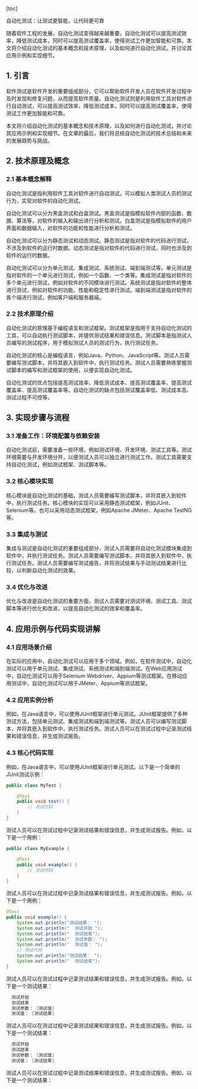 
[toc]                    
                
                
自动化测试：让测试更智能，让代码更可靠

随着软件工程的发展，自动化测试变得越来越重要。自动化测试可以提高测试效率，降低测试成本，同时可以提高测试覆盖率，使得测试工作更加智能和可靠。本文将介绍自动化测试的基本概念和技术原理，以及如何进行自动化测试，并讨论其应用示例和实现细节。

## 1. 引言

软件测试是软件开发的重要组成部分，它可以帮助软件开发人员在软件开发过程中及时发现和修复问题，从而提高软件质量。自动化测试则是利用软件工具对软件进行自动测试，可以提高测试效率，降低测试成本，同时可以提高测试覆盖率，使得测试工作更加智能和可靠。

本文将介绍自动化测试的基本概念和技术原理，以及如何进行自动化测试，并讨论其应用示例和实现细节。在文章的最后，我们将总结自动化测试的技术总结和未来的发展趋势与挑战。

## 2. 技术原理及概念

### 2.1 基本概念解释

自动化测试是指利用软件工具对软件进行自动测试，可以模拟人类测试人员的测试行为，实现对软件的自动化测试。

自动化测试可以分为黑盒测试和白盒测试。黑盒测试是指模拟软件内部的函数、数据、算法等，对软件的输入和输出进行分析和测试。白盒测试是指模拟软件的用户界面和数据输入，对软件的功能和性能进行分析和测试。

自动化测试可以分为静态测试和动态测试。静态测试是指对软件的代码进行测试，不涉及到软件的运行时数据。动态测试是指对软件的代码进行测试，同时也涉及到软件的运行时数据。

自动化测试可以分为单元测试、集成测试、系统测试、端到端测试等。单元测试是指对软件的一个单元进行测试，例如一个函数、一个类等。集成测试是指对软件的多个单元进行测试，例如对软件的不同模块进行测试。系统测试是指对软件的整体进行测试，例如对软件的功能、性能和稳定性进行测试。端到端测试是指对软件的各个端进行测试，例如客户端和服务器端。

### 2.2 技术原理介绍

自动化测试的原理基于编程语言和测试框架。测试框架是指用于支持自动化测试的工具，可以自动执行测试脚本，并提供测试结果和错误信息。测试脚本是指测试人员编写的测试程序，用于模拟测试人员的测试行为，执行测试任务。

自动化测试的核心是编程语言，例如Java、Python、JavaScript等。测试人员需要编写测试脚本，并将其嵌入到软件中，执行测试任务。测试人员需要熟练掌握测试脚本的编写和测试框架的使用，以便实现自动化测试。

自动化测试的优点包括提高测试效率、降低测试成本、提高测试覆盖率、提高测试覆盖率、提高测试覆盖率等。自动化测试的缺点包括测试覆盖率低、测试成本高、测试过程不可控等。

## 3. 实现步骤与流程

### 3.1 准备工作：环境配置与依赖安装

自动化测试前，需要准备一些环境，例如测试环境、开发环境、测试工具等。测试环境需要与开发环境分开，以便测试人员可以独立进行测试工作。测试工具需要支持自动化测试，例如测试框架、测试脚本等。

### 3.2 核心模块实现

核心模块是自动化测试的基础，测试人员需要编写测试脚本，并将其嵌入到软件中，执行测试任务。核心模块的实现可以采用静态测试框架，例如JUnit、Selenium等。也可以采用动态测试框架，例如Apache JMeter、Apache TestNG等。

### 3.3 集成与测试

集成与测试是自动化测试的重要组成部分，测试人员需要将自动化测试模块集成到软件中，并执行测试任务。测试人员需要编写测试脚本，并将其嵌入到软件中，执行测试任务。测试人员需要编写测试报告，并将测试结果与手动测试结果进行比较，以判断自动化测试的效果。

### 3.4 优化与改进

优化与改进是自动化测试的重要方面，测试人员需要对测试环境、测试工具、测试脚本等进行优化和改进，以提高自动化测试的效率和覆盖率。

## 4. 应用示例与代码实现讲解

### 4.1 应用场景介绍

在实际的应用中，自动化测试可以应用于多个领域。例如，在软件测试中，自动化测试可以用于单元测试、集成测试、系统测试和端到端测试。在Web应用测试中，自动化测试可以用于Selenium Webdriver、Appium等测试框架。在移动应用测试中，自动化测试可以用于JMeter、Appium等测试框架。

### 4.2 应用实例分析

例如，在Java语言中，可以使用JUnit框架进行单元测试。JUnit框架提供了多种测试方法，包括单元测试、集成测试和端到端测试等。测试人员可以编写测试脚本，并将其嵌入到软件中，执行测试任务。测试人员可以在测试过程中记录测试结果和错误信息，并生成测试报告。

### 4.3 核心代码实现

例如，在Java语言中，可以使用JUnit框架进行单元测试。以下是一个简单的JUnit测试示例：
```java
public class MyTest {

    @Test
    public void test() {
        // 测试代码
    }
}
```
测试人员可以在测试过程中记录测试结果和错误信息，并生成测试报告。例如，以下是一个用例：
```java
public class MyExample {

    @Test
    public void example() {
        // 测试代码
    }
}
```
测试人员可以在测试过程中记录测试结果和错误信息，并生成测试报告。例如，以下是一个用例：
```java
@Test
public void example() {
    System.out.println("测试结果： ");
    System.out.println("  测试开始 ");
    System.out.println("  测试结束");
    System.out.println("  测试参数： ");
    System.out.println("  测试值： ");
    // 测试代码
    System.out.println("测试结果： ");
    System.out.println("  测试结束");
}
```
测试人员可以在测试过程中记录测试结果和错误信息，并生成测试报告。例如，以下是一个测试结果：
```java
  测试开始
  测试结束
  测试参数： [测试值]
  测试值： [测试结果]
```
测试人员可以在测试过程中记录测试结果和错误信息，并生成测试报告。例如，以下是一个测试结果：
```java
  测试开始
  测试结束
  测试参数： [测试值]
  测试值： [测试结果]
```
测试人员可以在测试过程中记录测试结果和错误信息，并生成测试报告。例如，以下是一个测试结果：
```

